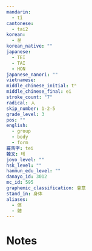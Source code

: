 ```yaml
---
mandarin:
  - tǐ
cantonese:
  - tai2
korean:
  - 분
korean_native: ""
japanese:
  - TEI
  - TAI
  - HON
japanese_nanori: ""
vietnamese:
middle_chinese_initial: tʰ
middle_chinese_final: ei
stroke_count: "7"
radical: 人
skip_number: 1-2-5
grade_level: 3
pos: ""
english:
  - group
  - body
  - form
羅馬字: tei
韓文: 테
joyo_level: ""
hsk_level: ""
hanmun_edu_level: ""
danayo_id: 3012
mc_id: 595
graphemic_classification: 會意
stand_in: 身体
aliases:
  - 体
  - 體
---
```


# Notes
